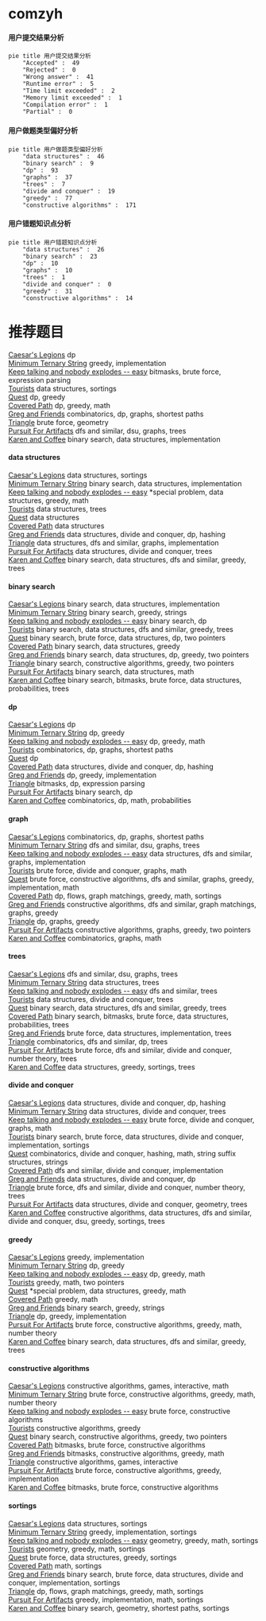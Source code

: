 # comzyh
<!-- tabs:start -->
#### **用户提交结果分析**

```mermaid
pie title 用户提交结果分析
    "Accepted" :  49
    "Rejected" :  0
    "Wrong answer" :  41
    "Runtime error" :  5
    "Time limit exceeded" :  2
    "Memory limit exceeded" :  1
    "Compilation error" :  1
    "Partial" :  0
```
#### **用户做题类型偏好分析**

```mermaid
pie title 用户做题类型偏好分析
    "data structures" :  46
    "binary search" :  9
    "dp" :  93
    "graphs" :  37
    "trees" :  7
    "divide and conquer" :  19
    "greedy" :  77
    "constructive algorithms" :  171
```
#### **用户错题知识点分析**

```mermaid
pie title 用户错题知识点分析
    "data structures" :  26
    "binary search" :  23
    "dp" :  10
    "graphs" :  10
    "trees" :  1
    "divide and conquer" :  0
    "greedy" :  31
    "constructive algorithms" :  14
```
<!-- tabs:end -->
# 推荐题目
[Caesar's Legions](http://codeforces.com/problemset/problem/118/D)		dp		  
[Minimum Ternary String](http://codeforces.com/problemset/problem/1009/B)		greedy,
                        implementation		  
[Keep talking and nobody explodes -- easy](http://codeforces.com/problemset/problem/1302/F)		bitmasks,
                        brute force,
                        expression parsing		  
[Tourists](http://codeforces.com/problemset/problem/286/D)		data structures,
                        sortings		  
[Quest](http://codeforces.com/problemset/problem/542/F)		dp,
                        greedy		  
[Covered Path](http://codeforces.com/problemset/problem/534/B)		dp,
                        greedy,
                        math		  
[Greg and Friends](http://codeforces.com/problemset/problem/295/C)		combinatorics,
                        dp,
                        graphs,
                        shortest paths		  
[Triangle](http://codeforces.com/problemset/problem/18/A)		brute force,
                        geometry		  
[Pursuit For Artifacts](http://codeforces.com/problemset/problem/652/E)		dfs and similar,
                        dsu,
                        graphs,
                        trees		  
[Karen and Coffee](http://codeforces.com/problemset/problem/816/B)		binary search,
                        data structures,
                        implementation		  
<!-- tabs:start -->
#### **data structures**
[Caesar's Legions](http://codeforces.com/problemset/problem/286/D)		data structures,
                        sortings		  
[Minimum Ternary String](http://codeforces.com/problemset/problem/816/B)		binary search,
                        data structures,
                        implementation		  
[Keep talking and nobody explodes -- easy](http://codeforces.com/problemset/problem/1346/F)		*special problem,
                        data structures,
                        greedy,
                        math		  
[Tourists](https://codeforces.com/contest/966/problem/E)		data structures,
                        trees		  
[Quest](http://codeforces.com/problemset/problem/1250/C)		data structures		  
[Covered Path](http://codeforces.com/problemset/problem/1184/C2)		data structures		  
[Greg and Friends](https://codeforces.com/contest/1240/problem/D)		data structures,
                        divide and conquer,
                        dp,
                        hashing		  
[Triangle](http://codeforces.com/problemset/problem/29/C)		data structures,
                        dfs and similar,
                        graphs,
                        implementation		  
[Pursuit For Artifacts](http://codeforces.com/problemset/problem/342/E)		data structures,
                        divide and conquer,
                        trees		  
[Karen and Coffee](http://codeforces.com/problemset/problem/533/A)		binary search,
                        data structures,
                        dfs and similar,
                        greedy,
                        trees		  
#### **binary search**
[Caesar's Legions](http://codeforces.com/problemset/problem/816/B)		binary search,
                        data structures,
                        implementation		  
[Minimum Ternary String](https://codeforces.com/contest/779/problem/D)		binary search,
                        greedy,
                        strings		  
[Keep talking and nobody explodes -- easy](http://codeforces.com/problemset/problem/489/E)		binary search,
                        dp		  
[Tourists](http://codeforces.com/problemset/problem/533/A)		binary search,
                        data structures,
                        dfs and similar,
                        greedy,
                        trees		  
[Quest](http://codeforces.com/problemset/problem/1335/E1)		binary search,
                        brute force,
                        data structures,
                        dp,
                        two pointers		  
[Covered Path](http://codeforces.com/problemset/problem/1490/E)		binary search,
                        data structures,
                        greedy		  
[Greg and Friends](http://codeforces.com/problemset/problem/1492/C)		binary search,
                        data structures,
                        dp,
                        greedy,
                        two pointers		  
[Triangle](http://codeforces.com/problemset/problem/1463/D)		binary search,
                        constructive algorithms,
                        greedy,
                        two pointers		  
[Pursuit For Artifacts](http://codeforces.com/problemset/problem/1490/G)		binary search,
                        data structures,
                        math		  
[Karen and Coffee](http://codeforces.com/problemset/problem/1479/D)		binary search,
                        bitmasks,
                        brute force,
                        data structures,
                        probabilities,
                        trees		  
#### **dp**
[Caesar's Legions](http://codeforces.com/problemset/problem/118/D)		dp		  
[Minimum Ternary String](http://codeforces.com/problemset/problem/542/F)		dp,
                        greedy		  
[Keep talking and nobody explodes -- easy](http://codeforces.com/problemset/problem/534/B)		dp,
                        greedy,
                        math		  
[Tourists](http://codeforces.com/problemset/problem/295/C)		combinatorics,
                        dp,
                        graphs,
                        shortest paths		  
[Quest](http://codeforces.com/problemset/problem/23/E)		dp		  
[Covered Path](https://codeforces.com/contest/1240/problem/D)		data structures,
                        divide and conquer,
                        dp,
                        hashing		  
[Greg and Friends](https://codeforces.com/contest/861/problem/C)		dp,
                        greedy,
                        implementation		  
[Triangle](http://codeforces.com/problemset/problem/582/E)		bitmasks,
                        dp,
                        expression parsing		  
[Pursuit For Artifacts](http://codeforces.com/problemset/problem/489/E)		binary search,
                        dp		  
[Karen and Coffee](http://codeforces.com/problemset/problem/518/D)		combinatorics,
                        dp,
                        math,
                        probabilities		  
#### **graph**
[Caesar's Legions](http://codeforces.com/problemset/problem/295/C)		combinatorics,
                        dp,
                        graphs,
                        shortest paths		  
[Minimum Ternary String](http://codeforces.com/problemset/problem/652/E)		dfs and similar,
                        dsu,
                        graphs,
                        trees		  
[Keep talking and nobody explodes -- easy](http://codeforces.com/problemset/problem/29/C)		data structures,
                        dfs and similar,
                        graphs,
                        implementation		  
[Tourists](http://codeforces.com/problemset/problem/1268/D)		brute force,
                        divide and conquer,
                        graphs,
                        math		  
[Quest](http://codeforces.com/problemset/problem/1487/C)		brute force,
                        constructive algorithms,
                        dfs and similar,
                        graphs,
                        greedy,
                        implementation,
                        math		  
[Covered Path](http://codeforces.com/problemset/problem/1437/C)		dp,
                        flows,
                        graph matchings,
                        greedy,
                        math,
                        sortings		  
[Greg and Friends](http://codeforces.com/problemset/problem/1470/D)		constructive algorithms,
                        dfs and similar,
                        graph matchings,
                        graphs,
                        greedy		  
[Triangle](http://codeforces.com/problemset/problem/1476/C)		dp,
                        graphs,
                        greedy		  
[Pursuit For Artifacts](http://codeforces.com/problemset/problem/1304/D)		constructive algorithms,
                        graphs,
                        greedy,
                        two pointers		  
[Karen and Coffee](http://codeforces.com/problemset/problem/1475/C)		combinatorics,
                        graphs,
                        math		  
#### **trees**
[Caesar's Legions](http://codeforces.com/problemset/problem/652/E)		dfs and similar,
                        dsu,
                        graphs,
                        trees		  
[Minimum Ternary String](https://codeforces.com/contest/966/problem/E)		data structures,
                        trees		  
[Keep talking and nobody explodes -- easy](https://codeforces.com/contest/430/problem/C)		dfs and similar,
                        trees		  
[Tourists](http://codeforces.com/problemset/problem/342/E)		data structures,
                        divide and conquer,
                        trees		  
[Quest](http://codeforces.com/problemset/problem/533/A)		binary search,
                        data structures,
                        dfs and similar,
                        greedy,
                        trees		  
[Covered Path](http://codeforces.com/problemset/problem/1479/D)		binary search,
                        bitmasks,
                        brute force,
                        data structures,
                        probabilities,
                        trees		  
[Greg and Friends](http://codeforces.com/problemset/problem/1511/C)		brute force,
                        data structures,
                        implementation,
                        trees		  
[Triangle](http://codeforces.com/problemset/problem/1499/F)		combinatorics,
                        dfs and similar,
                        dp,
                        trees		  
[Pursuit For Artifacts](http://codeforces.com/problemset/problem/1491/E)		brute force,
                        dfs and similar,
                        divide and conquer,
                        number theory,
                        trees		  
[Karen and Coffee](http://codeforces.com/problemset/problem/1466/D)		data structures,
                        greedy,
                        sortings,
                        trees		  
#### **divide and conquer**
[Caesar's Legions](https://codeforces.com/contest/1240/problem/D)		data structures,
                        divide and conquer,
                        dp,
                        hashing		  
[Minimum Ternary String](http://codeforces.com/problemset/problem/342/E)		data structures,
                        divide and conquer,
                        trees		  
[Keep talking and nobody explodes -- easy](http://codeforces.com/problemset/problem/1268/D)		brute force,
                        divide and conquer,
                        graphs,
                        math		  
[Tourists](http://codeforces.com/problemset/problem/1461/D)		binary search,
                        brute force,
                        data structures,
                        divide and conquer,
                        implementation,
                        sortings		  
[Quest](http://codeforces.com/problemset/problem/1466/G)		combinatorics,
                        divide and conquer,
                        hashing,
                        math,
                        string suffix structures,
                        strings		  
[Covered Path](http://codeforces.com/problemset/problem/1490/D)		dfs and similar,
                        divide and conquer,
                        implementation		  
[Greg and Friends](https://codeforces.com/contest/1483/problem/C)		data structures,
                        divide and conquer,
                        dp		  
[Triangle](http://codeforces.com/problemset/problem/1491/E)		brute force,
                        dfs and similar,
                        divide and conquer,
                        number theory,
                        trees		  
[Pursuit For Artifacts](http://codeforces.com/problemset/problem/1303/G)		data structures,
                        divide and conquer,
                        geometry,
                        trees		  
[Karen and Coffee](http://codeforces.com/problemset/problem/1494/D)		constructive algorithms,
                        data structures,
                        dfs and similar,
                        divide and conquer,
                        dsu,
                        greedy,
                        sortings,
                        trees		  
#### **greedy**
[Caesar's Legions](http://codeforces.com/problemset/problem/1009/B)		greedy,
                        implementation		  
[Minimum Ternary String](http://codeforces.com/problemset/problem/542/F)		dp,
                        greedy		  
[Keep talking and nobody explodes -- easy](http://codeforces.com/problemset/problem/534/B)		dp,
                        greedy,
                        math		  
[Tourists](http://codeforces.com/problemset/problem/371/E)		greedy,
                        math,
                        two pointers		  
[Quest](http://codeforces.com/problemset/problem/1346/F)		*special problem,
                        data structures,
                        greedy,
                        math		  
[Covered Path](http://codeforces.com/problemset/problem/246/B)		greedy,
                        math		  
[Greg and Friends](https://codeforces.com/contest/779/problem/D)		binary search,
                        greedy,
                        strings		  
[Triangle](https://codeforces.com/contest/861/problem/C)		dp,
                        greedy,
                        implementation		  
[Pursuit For Artifacts](http://codeforces.com/problemset/problem/1332/B)		brute force,
                        constructive algorithms,
                        greedy,
                        math,
                        number theory		  
[Karen and Coffee](http://codeforces.com/problemset/problem/533/A)		binary search,
                        data structures,
                        dfs and similar,
                        greedy,
                        trees		  
#### **constructive algorithms**
[Caesar's Legions](http://codeforces.com/problemset/problem/1375/F)		constructive algorithms,
                        games,
                        interactive,
                        math		  
[Minimum Ternary String](http://codeforces.com/problemset/problem/1332/B)		brute force,
                        constructive algorithms,
                        greedy,
                        math,
                        number theory		  
[Keep talking and nobody explodes -- easy](http://codeforces.com/problemset/problem/632/B)		brute force,
                        constructive algorithms		  
[Tourists](http://codeforces.com/problemset/problem/1493/A)		constructive algorithms,
                        greedy		  
[Quest](http://codeforces.com/problemset/problem/1463/D)		binary search,
                        constructive algorithms,
                        greedy,
                        two pointers		  
[Covered Path](https://codeforces.com/contest/1456/problem/B)		bitmasks,
                        brute force,
                        constructive algorithms		  
[Greg and Friends](http://codeforces.com/problemset/problem/1492/D)		bitmasks,
                        constructive algorithms,
                        greedy,
                        math		  
[Triangle](https://codeforces.com/contest/1504/problem/D)		constructive algorithms,
                        games,
                        interactive		  
[Pursuit For Artifacts](https://codeforces.com/contest/1483/problem/A)		brute force,
                        constructive algorithms,
                        greedy,
                        implementation		  
[Karen and Coffee](https://codeforces.com/contest/1457/problem/D)		bitmasks,
                        brute force,
                        constructive algorithms		  
#### **sortings**
[Caesar's Legions](http://codeforces.com/problemset/problem/286/D)		data structures,
                        sortings		  
[Minimum Ternary String](http://codeforces.com/problemset/problem/1144/B)		greedy,
                        implementation,
                        sortings		  
[Keep talking and nobody explodes -- easy](https://codeforces.com/contest/1496/problem/C)		geometry,
                        greedy,
                        math,
                        sortings		  
[Tourists](http://codeforces.com/problemset/problem/1495/A)		geometry,
                        greedy,
                        math,
                        sortings		  
[Quest](http://codeforces.com/problemset/problem/1497/A)		brute force,
                        data structures,
                        greedy,
                        sortings		  
[Covered Path](http://codeforces.com/problemset/problem/1427/A)		math,
                        sortings		  
[Greg and Friends](http://codeforces.com/problemset/problem/1461/D)		binary search,
                        brute force,
                        data structures,
                        divide and conquer,
                        implementation,
                        sortings		  
[Triangle](http://codeforces.com/problemset/problem/1437/C)		dp,
                        flows,
                        graph matchings,
                        greedy,
                        math,
                        sortings		  
[Pursuit For Artifacts](http://codeforces.com/problemset/problem/1473/A)		greedy,
                        implementation,
                        math,
                        sortings		  
[Karen and Coffee](http://codeforces.com/problemset/problem/1486/B)		binary search,
                        geometry,
                        shortest paths,
                        sortings		  
<!-- tabs:end -->
